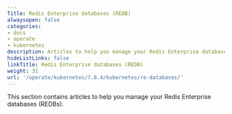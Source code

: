 ```yaml
---
Title: Redis Enterprise databases (REDB)
alwaysopen: false
categories:
- docs
- operate
- kubernetes
description: Articles to help you manage your Redis Enterprise databases (REDBs).
hideListLinks: false
linkTitle: Redis Enterprise databases (REDB)
weight: 31
url: '/operate/kubernetes/7.8.4/kubernetes/re-databases/'
---
```


This section contains articles to help you manage your Redis Enterprise databases (REDBs).



